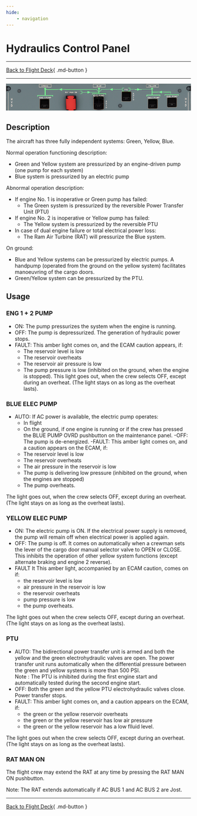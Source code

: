 ```yaml
---
hide:
    - navigation
---
```


# Hydraulics Control Panel

---

[Back to Flight Deck](../index.md){ .md-button }

---

![Hydraulic Control Panel](../../../assets/a32nx-briefing/overhead-panel/Hydraulic-Panel.png "Hydraulic Control Panel")

## Description

The aircraft has three fully independent systems: Green, Yellow, Blue.

Normal operation functioning description:

- Green and Yellow system are pressurized by an engine-driven pump (one pump for each system)
- Blue system is pressurized by an electric pump

Abnormal operation description:

- If engine No. 1 is inoperative or Green pump has failed:
    - The Green system is pressurized by the reversible Power Transfer Unit (PTU)
- If engine No. 2 is inoperative or Yellow pump has failed:
    - The Yellow system is pressurized by the reversible PTU
- In case of dual engine failure or total electrical power loss:
    - The Ram Air Turbine (RAT) will pressurize the Blue system.

On ground:

- Blue and Yellow systems can be pressurized by electric pumps. A handpump (operated from the ground on the yellow system) facilitates manoeuvring of the cargo doors.
- Green/Yellow system can be pressurized by the PTU.

## Usage

###  ENG 1 + 2 PUMP

- ON: The pump pressurizes the system when the engine is running.
- OFF: The pump is depressurized. The generation of hydraulic power stops.
- FAULT: This amber light comes on, and the ECAM caution appears, if:
    - The reservoir level is low
    - The reservoir overheats
    - The reservoir air pressure is low
    - The pump pressure is low (inhibited on the ground, when the engine is stopped). This light goes out, when the crew selects OFF, except during an overheat. (The light stays on as long as the overheat lasts).

### BLUE ELEC PUMP

- AUTO: If AC power is available, the electric pump operates:
    - In flight
    - On the ground, if one engine is running or if the crew has pressed the BLUE PUMP OVRD pushbutton on the maintenance panel.
-OFF: The pump is de-energized.
-FAULT: This amber light comes on, and a caution appears on the ECAM, if:
    - The reservoir level is low
    - The reservoir overheats
    - The air pressure in the reservoir is low
    - The pump is delivering low pressure (inhibited on the ground, when the engines are stopped)
    - The pump overheats.

The light goes out, when the crew selects OFF, except during an overheat. (The light stays on as long as the overheat lasts).

### YELLOW ELEC PUMP

- ON: The electric pump is ON. If the electrical power supply is removed, the pump will remain off when electrical power is applied again.
- OFF: The pump is off. It comes on automatically when a crewman sets the lever of the cargo door manual selector valve to OPEN or CLOSE. This inhibits the operation of other yellow system functions (except alternate braking and engine 2 reverse).
- FAULT It This amber light, accompanied by an ECAM caution, comes on if:
    - the reservoir level is low
    - air pressure in the reservoir is low
    - the reservoir overheats
    - pump pressure is low
    - the pump overheats.

The light goes out when the crew selects OFF, except during an overheat. (The light stays on as long as the overheat lasts).

### PTU

- AUTO: The bidirectional power transfer unit is armed and both the yellow and the green electrohydraulic valves are open. The power transfer unit runs automatically when the differential pressure between the green and yellow systems is more than 500 PSI.<br/>
    Note : The PTU is inhibited during the first engine start and automatically tested during the second engine start.
- OFF: Both the green and the yellow PTU electrohydraulic valves close. Power transfer stops.
- FAULT: This amber light comes on, and a caution appears on the ECAM, if:
    - the green or the yellow reservoir overheats
    - the green or the yellow reservoir has low air pressure
    - the green or the yellow reservoir has a low flluid level.

The light goes out when the crew selects OFF, except during an overheat. (The light stays on as long as the overheat lasts).

### RAT MAN ON

The flight crew may extend the RAT at any time by pressing the RAT MAN ON
pushbutton.

Note: The RAT extends automatically if AC BUS 1 and AC BUS 2 are Jost.


---

[Back to Flight Deck](../index.md){ .md-button }

